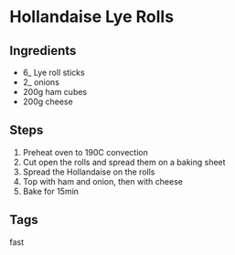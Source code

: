 # Hollandaise Lye Rolls

## Ingredients

* 6_ Lye roll sticks
* 2_ onions 
* 200g ham cubes
* 200g cheese

## Steps

1. Preheat oven to 190C convection
2. Cut open the rolls and spread them on a baking sheet
3. Spread the Hollandaise on the rolls 
4. Top with ham and onion, then with cheese
5. Bake for 15min

## Tags
fast
